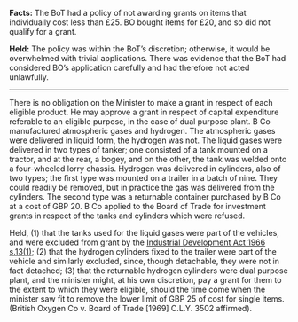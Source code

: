 **Facts:** The BoT had a policy of not awarding grants on items that individually cost less than £25. BO bought items for £20, and so did not qualify for a grant.

**Held:** The policy was within the BoT’s discretion; otherwise, it would be overwhelmed with trivial applications. There was evidence that the BoT had considered BO’s application carefully and had therefore not acted unlawfully.

---

There is no obligation on the Minister to make a grant in respect of each eligible product. He may approve a grant in respect of capital expenditure referable to an eligible purpose, in the case of dual purpose plant. B Co manufactured atmospheric gases and hydrogen. The atmospheric gases were delivered in liquid form, the hydrogen was not. The liquid gases were delivered in two types of tanker; one consisted of a tank mounted on a tractor, and at the rear, a bogey, and on the other, the tank was welded onto a four-wheeled lorry chassis. Hydrogen was delivered in cylinders, also of two types; the first type was mounted on a trailer in a batch of nine. They could readily be removed, but in practice the gas was delivered from the cylinders. The second type was a returnable container purchased by B Co at a cost of GBP 20. B Co applied to the Board of Trade for investment grants in respect of the tanks and cylinders which were refused.

Held, (1) that the tanks used for the liquid gases were part of the vehicles, and were excluded from grant by the [Industrial Development Act 1966 s.13(1)](https://uk.westlaw.com/Document/IC08AC8B1E44811DA8D70A0E70A78ED65/View/FullText.html?originationContext=document&transitionType=DocumentItem&ppcid=8e7f0920abf3460cb96dcc25a0e5e382&contextData=(sc.Default)); (2) that the hydrogen cylinders fixed to the trailer were part of the vehicle and similarly excluded, since, though detachable, they were not in fact detached; (3) that the returnable hydrogen cylinders were dual purpose plant, and the minister might, at his own discretion, pay a grant for them to the extent to which they were eligible, should the time come when the minister saw fit to remove the lower limit of GBP 25 of cost for single items. (British Oxygen Co v. Board of Trade [1969] C.L.Y. 3502 affirmed).